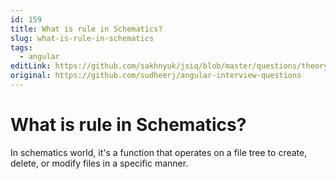 ```yaml
---
id: 159
title: What is rule in Schematics?
slug: what-is-rule-in-schematics
tags:
  - angular
editLink: https://github.com/sakhnyuk/jsiq/blob/master/questions/theory/angular/159.md
original: https://github.com/sudheerj/angular-interview-questions
---
```


# What is rule in Schematics?

In schematics world, it's a function that operates on a file tree to create, delete, or modify files in a specific manner.
